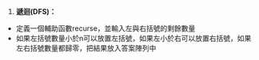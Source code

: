 1. **遞迴(DFS)：**

- 定義一個輔助函數recurse，並輸入左與右括號的剩餘數量
- 如果左括號數量小於n可以放置左括號，如果左小於右可以放置右括號，如果左右括號數量都歸零，把結果放入答案陣列中